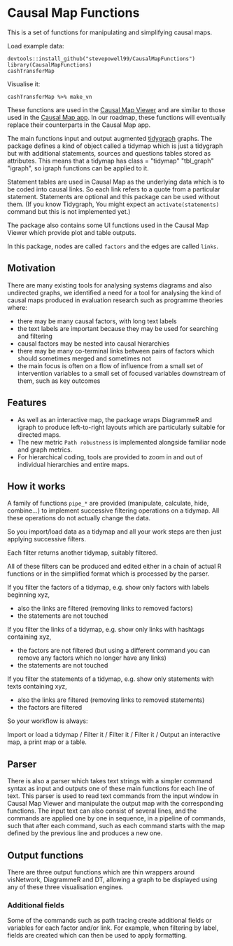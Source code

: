 # Causal Map Functions

This is a set of functions for manipulating and simplifying causal maps. 

Load example data:

```
devtools::install_github("stevepowell99/CausalMapFunctions")
library(CausalMapFunctions)
cashTransferMap
```

Visualise it:

```
cashTransferMap %>% make_vn
```

These functions are used in the [Causal Map Viewer](https://causalmap.shinyapps.io/CausalMapViewer/) and are similar to those used in the [Causal Map app](http://causalmap.app). In our roadmap, these functions will eventually replace their counterparts in the Causal Map app. 

The main functions input and output augmented [tidygraph](https://github.com/thomasp85/tidygraph) graphs. 
The package defines a kind of object called a tidymap which is just a tidygraph but with additional statements, sources and questions tables stored as attributes. This means that a tidymap has class = "tidymap"   "tbl_graph" "igraph", so igraph functions can be applied to it.

Statement tables are used in Causal Map as the underlying data which is to be coded into causal links. So each link refers to a quote from a particular statement. Statements are optional and this package can be used without them.
(If you know Tidygraph, You might expect an `activate(statements)` command but this is not implemented yet.)

The package also contains some UI functions used in the Causal Map Viewer which provide plot and table outputs.

In this package, nodes are called `factors` and the edges are called `links`.

## Motivation

There are many existing tools for analysing systems diagrams and also undirected graphs, we identified a need for a tool for analysing the kind of causal maps produced in evaluation research such as programme theories where:

- there may be many causal factors, with long text labels 
- the text labels are important because they may be used for searching and filtering
- causal factors may be nested into causal hierarchies
- there may be many co-terminal links between pairs of factors which should sometimes merged and sometimes not
- the main focus is often on a flow of influence from a small set of intervention variables to a small set of focused variables downstream of them, such as key outcomes 

## Features

- As well as an interactive map, the package wraps DiagrammeR and igraph to produce left-to-right layouts which are particularly suitable for directed maps.
- The new metric `Path robustness` is implemented alongside familiar node and graph metrics.
- For hierarchical coding, tools are provided to zoom in and out of individual hierarchies and entire maps.

## How it works

A family of functions `pipe_*` are provided (manipulate, calculate, hide, combine...) to implement successive filtering operations on a tidymap. All these operations do not actually change the data. 

So you import/load data as a tidymap and all your work steps are then just applying successive filters.

Each filter returns another tidymap, suitably filtered. 

All of these filters can be produced and edited either in a chain of actual R functions or in the simplified format which is processed by the parser.

If you filter the factors of a tidymap, e.g. show only factors with labels beginning xyz, 

- also the links are filtered (removing links to removed factors)
- the statements are not touched 

If you filter the links of a tidymap, e.g. show only links with hashtags containing xyz, 

- the factors are not filtered (but using a different command you can remove any factors which no longer have any links)
- the statements are not touched 

If you filter the statements of a tidymap, e.g. show only statements with texts containing xyz, 

- also the links are filtered (removing links to removed statements)
- the factors are filtered

So your workflow is always:

Import or load a tidymap / Filter it / Filter it / Filter it / Output an interactive map, a print map or a table.    

## Parser

There is also a parser which takes text strings with a simpler command syntax as input and outputs one of these main functions for each line of text. This parser is used to read text commands from the input window in Causal Map Viewer and manipulate the output map with the corresponding functions. The input text can also consist of several lines, and the commands are applied one by one in sequence, in a pipeline of commands, such that after each command, such as each command starts with the map defined by the previous line and produces a new one. 

## Output functions

There are three output functions which are thin wrappers around visNetwork, DiagrammeR and DT, allowing a graph to be displayed using any of these three visualisation engines. 


### Additional fields

Some of the commands such as path tracing create additional fields or variables for each factor and/or link. For example, when filtering by label, fields are created which can then be used to apply formatting. 



